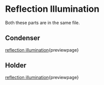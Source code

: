 # Reflection Illumination

Both these parts are in the same file.

## Condenser

[reflection illumination](../models/reflection_illuminator_LED_star.stl){previewpage}

## Holder

[reflection illumination](../models/reflection_illuminator_LED_star.stl){previewpage}
